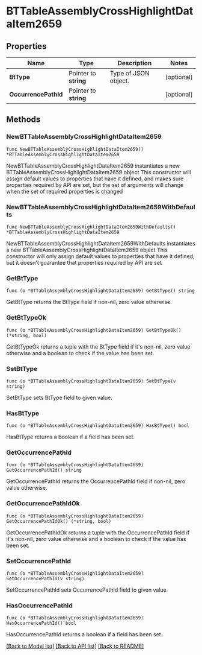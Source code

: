 # BTTableAssemblyCrossHighlightDataItem2659

## Properties

Name | Type | Description | Notes
------------ | ------------- | ------------- | -------------
**BtType** | Pointer to **string** | Type of JSON object. | [optional] 
**OccurrencePathId** | Pointer to **string** |  | [optional] 

## Methods

### NewBTTableAssemblyCrossHighlightDataItem2659

`func NewBTTableAssemblyCrossHighlightDataItem2659() *BTTableAssemblyCrossHighlightDataItem2659`

NewBTTableAssemblyCrossHighlightDataItem2659 instantiates a new BTTableAssemblyCrossHighlightDataItem2659 object
This constructor will assign default values to properties that have it defined,
and makes sure properties required by API are set, but the set of arguments
will change when the set of required properties is changed

### NewBTTableAssemblyCrossHighlightDataItem2659WithDefaults

`func NewBTTableAssemblyCrossHighlightDataItem2659WithDefaults() *BTTableAssemblyCrossHighlightDataItem2659`

NewBTTableAssemblyCrossHighlightDataItem2659WithDefaults instantiates a new BTTableAssemblyCrossHighlightDataItem2659 object
This constructor will only assign default values to properties that have it defined,
but it doesn't guarantee that properties required by API are set

### GetBtType

`func (o *BTTableAssemblyCrossHighlightDataItem2659) GetBtType() string`

GetBtType returns the BtType field if non-nil, zero value otherwise.

### GetBtTypeOk

`func (o *BTTableAssemblyCrossHighlightDataItem2659) GetBtTypeOk() (*string, bool)`

GetBtTypeOk returns a tuple with the BtType field if it's non-nil, zero value otherwise
and a boolean to check if the value has been set.

### SetBtType

`func (o *BTTableAssemblyCrossHighlightDataItem2659) SetBtType(v string)`

SetBtType sets BtType field to given value.

### HasBtType

`func (o *BTTableAssemblyCrossHighlightDataItem2659) HasBtType() bool`

HasBtType returns a boolean if a field has been set.

### GetOccurrencePathId

`func (o *BTTableAssemblyCrossHighlightDataItem2659) GetOccurrencePathId() string`

GetOccurrencePathId returns the OccurrencePathId field if non-nil, zero value otherwise.

### GetOccurrencePathIdOk

`func (o *BTTableAssemblyCrossHighlightDataItem2659) GetOccurrencePathIdOk() (*string, bool)`

GetOccurrencePathIdOk returns a tuple with the OccurrencePathId field if it's non-nil, zero value otherwise
and a boolean to check if the value has been set.

### SetOccurrencePathId

`func (o *BTTableAssemblyCrossHighlightDataItem2659) SetOccurrencePathId(v string)`

SetOccurrencePathId sets OccurrencePathId field to given value.

### HasOccurrencePathId

`func (o *BTTableAssemblyCrossHighlightDataItem2659) HasOccurrencePathId() bool`

HasOccurrencePathId returns a boolean if a field has been set.


[[Back to Model list]](../README.md#documentation-for-models) [[Back to API list]](../README.md#documentation-for-api-endpoints) [[Back to README]](../README.md)


